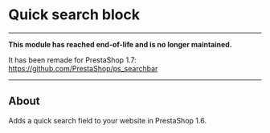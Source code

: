 # Quick search block

---

**This module has reached end-of-life and is no longer maintained.**

It has been remade for PrestaShop 1.7: https://github.com/PrestaShop/ps_searchbar

---

## About

Adds a quick search field to your website in PrestaShop 1.6.

